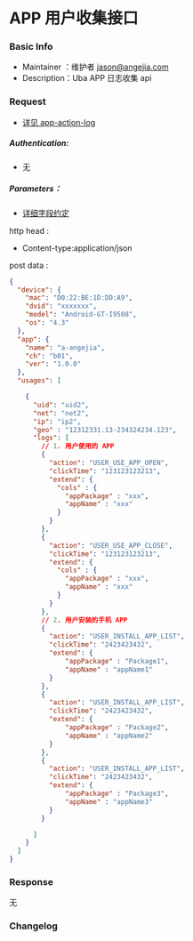 # APP 用户收集接口

### Basic Info

- Maintainer ：维护者 <jason@angejia.com>
- Description：Uba APP 日志收集  api

### Request

- [详见 app-action-log](app-action-log.md)

##### Authentication:

- 无

##### Parameters：

* [详细字段约定](project/uba-docs/contract/app_action_log.md)

http head :
- Content-type:application/json

post data :

``` json
{
  "device": {
    "mac": "D0:22:BE:1D:DD:A9",
    "dvid": "xxxxxxx",
    "model": "Android-GT-I9508",
    "os": "4.3"
  },
  "app": {
    "name": "a-angejia",
    "ch": "b01",
    "ver": "1.0.0"
  },
  "usages": [

    {
      "uid": "uid2",
      "net": "net2",
      "ip": "ip2",
      "geo" : "12312331.13-234324234.123",
      "logs": [
        // 1. 用户使用的 APP
        {
          "action": "USER_USE_APP_OPEN",
          "clickTime": "123123123213",
          "extend": {
            "cols" : {
              "appPackage" : "xxx",
              "appName" : "xxx"
            }
          }
        },
        {
          "action": "USER_USE_APP_CLOSE",
          "clickTime": "123123123213",
          "extend": {
            "cols" : {
              "appPackage" : "xxx",
              "appName" : "xxx"
            }
          }
        },
        // 2. 用户安装的手机 APP
        {
          "action": "USER_INSTALL_APP_LIST",
          "clickTime": "2423423432",
          "extend": {
              "appPackage" : "Package1",
              "appName" : "appName1"
          }
        },
        {
          "action": "USER_INSTALL_APP_LIST",
          "clickTime": "2423423432",
          "extend": {
              "appPackage" : "Package2",
              "appName" : "appName2"
          }
        },
        {
          "action": "USER_INSTALL_APP_LIST",
          "clickTime": "2423423432",
          "extend": {
              "appPackage" : "Package3",
              "appName" : "appName3"
          }
        }

      ]
    }
  ]
}

```



### Response

无

### Changelog
